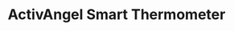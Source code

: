 ---
layout: project
active: true
permalink: /biophilia__wireless_thermometer/
order: 04
title: "ActivAngel Smart Thermometer"
client: "Biophilia"
year: 2018
link:
sector: "Consumer electronics, digital health"
description: "Smart thermometer constantly measures temperature and sends smartphone alerts, for patients, athletes and fertility purposes."
brief: "After gathering initial customer feedback and sourcing a better thermal sensor, the Stemp founder asked Keydesign to make a redesign of Stemp that would be easier to use and less costly to manufacture. Because this thermometer is worn on the body for a prolonged time, comfort, functionality and hygiene were our design focus.
Regular temperature monitoring demands considerable time commitment for patients, athletes, and fertility purposes. Continuous temperature monitoring with alerts can significantly save time."
solution: "The thermometer's pebble-like design offers maximum comfort and discreet placement on the body, and the small charging port removed the need for a secondary charging sled, saving significant cost. Keydesign also designed the retail packaging to showcase the innovative monitoring solution while using minimal material usage. Continuous monitoring with smartphone alerts ensures timely updates, while the gentle, breathable adhesive maintains comfort and hygiene during extended wear."
quote:
award:
services:
- "design research"
- "ideation"
- "ergonomics" 
- "3D CAD modeling, surfacing"
- "design for manufacturing (DFM)"
- "design documentation (tech pack)"
- "photorealistic rendering"
- "branding and identity" 
- "packaging design"
main_image: "/assets/images/projects/biophilia__wireless_thermometer/h_w_biophilia.jpg"
images:
 - "/assets/images/projects/biophilia__wireless_thermometer/p_w_biophilia_01.jpg"
 - "/assets/images/projects/biophilia__wireless_thermometer/p_w_biophilia_02.jpg"
 - "/assets/images/projects/biophilia__wireless_thermometer/p_w_biophilia_03.jpg"
 - "/assets/images/projects/biophilia__wireless_thermometer/p_w_biophilia_04.jpg"
---